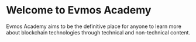 # Welcome to Evmos Academy

Evmos Academy aims to be the definitive place for anyone to learn more about blockchain technologies through technical and non-technical content. 